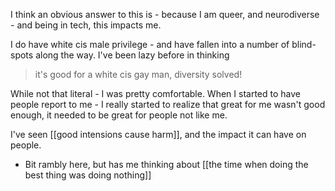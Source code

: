 I think an obvious answer to this is - because I am queer, and neurodiverse - and being in tech, this impacts me.

I do have white cis male privilege - and have fallen into a number of blind-spots along the way. I've been lazy before in thinking

> it's good for a white cis gay man, diversity solved!

While not that literal - I was pretty comfortable. When I started to have people report to me - I really started to realize that great for me wasn't good enough, it needed to be great for people not like me.

I've seen [[good intensions cause harm]], and the impact it can have on people.  

- Bit rambly here, but has me thinking about [[the time when doing the best thing was doing nothing]]